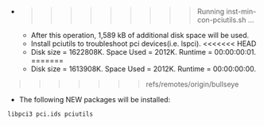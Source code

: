 * >>>>>>>>> Running inst-min-con-pciutils.sh ...
  * After this operation, 1,589 kB of additional disk space will be used.
  * Install pciutils to troubleshoot pci devices(i.e. lspci).
<<<<<<< HEAD
  * Disk size = 1622808K. Space Used = 2012K. Runtime = 00:00:00:01.
=======
  * Disk size = 1613908K. Space Used = 2012K. Runtime = 00:00:00:00.
>>>>>>> refs/remotes/origin/bullseye
  * The following NEW packages will be installed:
  ```bash
libpci3 pci.ids pciutils
  ```
